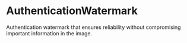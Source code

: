 # AuthenticationWatermark
Authentication watermark that ensures reliability without compromising important information in the image.
